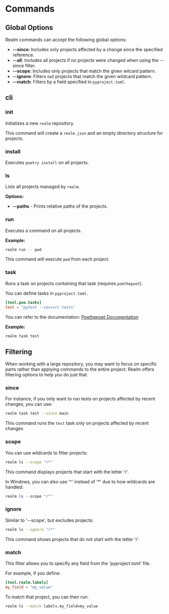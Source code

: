 # Commands

## Global Options

Realm commands can accept the following global options:

- **--since**: Includes only projects affected by a change since the specified reference.
- **--all**: Includes all projects if no projects were changed when using the --since filter.
- **--scope**: Includes only projects that match the given wilcard pattern.
- **--ignore**: Filters out projects that match the given wildcard pattern.
- **--match**: Filters by a field specified in `pyproject.toml`.

## cli

### init

Initializes a new `realm` repository.

This command will create a `realm.json` and an empty directory structure for projects.

### install

Executes `poetry install` on all projects.

### ls

Lists all projects managed by `realm`.

**Options:**

* **--paths** - Prints relative paths of the projects.

### run

Executes a command on all projects.

**Example:**
```bash
realm run -- pwd
```
This command will execute `pwd` from each project.

### task

Runs a task on projects containing that task (requires `poethepoet`).

You can define tasks in `pyproject.toml`.

```toml
[tool.poe.tasks]
test = "pytest --cov=src tests"
```

You can refer to the documentation: [Poethepoet Documentation](https://poethepoet.natn.io/)

**Example:**
```bash
realm task test
```

## Filtering

When working with a large repository, you may want to focus on specific parts rather than applying commands to the entire project. Realm offers filtering options to help you do just that.

### since

For instance, if you only want to run tests on projects affected by recent changes, you can use:

```bash
realm task test --since main
```

This command runs the `test` task only on projects affected by recent changes

### scope

You can use wildcards to filter projects:

```bash
realm ls --scope "r*"
```

This command displays projects that start with the letter 'r'.

In Windows, you can also use '^' instead of '*' due to how wildcards are handled:

```powershell
realm ls --scope "r^"
```


### ignore

Similar to '--scope', but excludes projects:

```bash
realm ls --ignore "r*"
```

This command shows projects that do not start with the letter 'r'.

### match

This filter allows you to specify any field from the 'pyproject.toml' file.

For example, if you define:

```toml
[tool.realm.labels]
my_field = "my_value"
```

To match that project, you can then run:

```bash
realm ls --match labels.my_field=my_value
```
